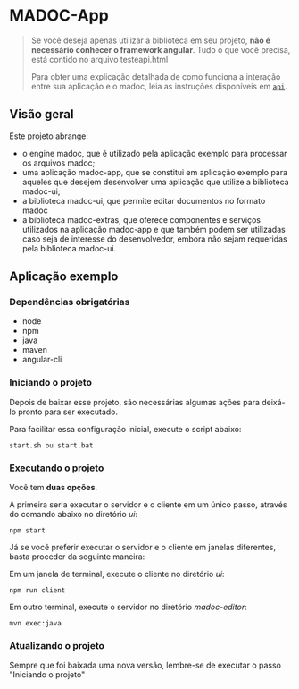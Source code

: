 # MADOC-App

> Se você deseja apenas utilizar a biblioteca em seu projeto, **não é necessário conhecer o framework angular**. Tudo o que você precisa, está contido no arquivo testeapi.html
>
> Para obter uma explicação detalhada de como funciona a interação entre sua aplicação e o madoc, leia as instruções disponíveis em [`api`](#api).


## Visão geral

Este projeto abrange:
- o engine madoc, que é utilizado pela aplicação exemplo para processar os arquivos madoc;
- uma aplicação madoc-app, que se constitui em aplicação exemplo para aqueles que desejem desenvolver uma aplicação que utilize a biblioteca  madoc-ui;
- a biblioteca madoc-ui, que permite editar documentos no formato madoc
- a biblioteca madoc-extras, que oferece componentes e serviços utilizados na aplicação madoc-app e que também podem ser utilizadas caso seja de interesse do desenvolvedor, embora não sejam requeridas pela biblioteca madoc-ui.

## Aplicação exemplo

### Dependências obrigatórias
- node
- npm
- java
- maven
- angular-cli

### Iniciando o projeto

Depois de baixar esse projeto, são necessárias algumas ações para deixá-lo pronto para ser executado.

Para facilitar essa configuração inicial, execute o script abaixo:

    start.sh ou start.bat

### Executando o projeto

Você tem <strong>duas opções</strong>.

A primeira seria executar o servidor e o cliente em um único passo, através do comando abaixo no diretório <em>ui</em>:

    npm start

Já se você preferir executar o servidor e o cliente em janelas diferentes, basta proceder da seguinte maneira:

Em um janela de terminal, execute o cliente no diretório <em>ui</em>:

    npm run client

Em outro terminal, execute o servidor no diretório <em>madoc-editor</em>:

    mvn exec:java


### Atualizando o projeto

Sempre que foi baixada uma nova versão, lembre-se de executar o passo "Iniciando o projeto"


